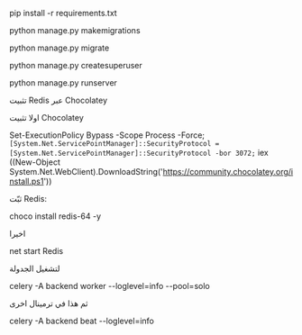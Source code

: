 pip install -r requirements.txt

python manage.py makemigrations 

python manage.py migrate

python manage.py createsuperuser

python manage.py runserver

تثبيت  Redis  عبر Chocolatey

اولا تثبيت   Chocolatey

Set-ExecutionPolicy Bypass -Scope Process -Force; `
  [System.Net.ServicePointManager]::SecurityProtocol = [System.Net.ServicePointManager]::SecurityProtocol -bor 3072; `
  iex ((New-Object System.Net.WebClient).DownloadString('https://community.chocolatey.org/install.ps1'))


ثبّت Redis:

choco install redis-64 -y

اخيرا    

net start Redis



لتشغيل الجدولة   


celery -A backend worker --loglevel=info --pool=solo

ثم هذا في ترمينال اخرى    

celery -A backend beat --loglevel=info


